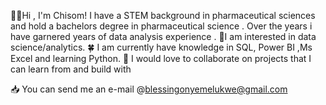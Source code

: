 👋🏼Hi , I'm Chisom! I have a STEM background in pharmaceutical sciences and hold a bachelors degree in pharmaceutical science . Over the years i have garnered  years of data analysis experience . 👀I am interested in data science/analytics. 🍀 I am currently have knowledge in SQL, Power BI ,Ms Excel and learning Python. 🌺 I would love to collaborate on projects that I can learn from and build with 

📥 You can send me an e-mail @blessingonyemelukwe@gmail.com
